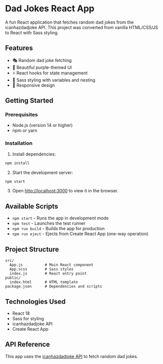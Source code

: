 # Dad Jokes React App

A fun React application that fetches random dad jokes from the icanhazdadjoke API. This project was converted from vanilla HTML/CSS/JS to React with Sass styling.

## Features

- 🎭 Random dad joke fetching
- 🎨 Beautiful purple-themed UI
- ⚡ React hooks for state management
- 💅 Sass styling with variables and nesting
- 📱 Responsive design

## Getting Started

### Prerequisites

- Node.js (version 14 or higher)
- npm or yarn

### Installation

1. Install dependencies:
```bash
npm install
```

2. Start the development server:
```bash
npm start
```

3. Open [http://localhost:3000](http://localhost:3000) to view it in the browser.

## Available Scripts

- `npm start` - Runs the app in development mode
- `npm test` - Launches the test runner
- `npm run build` - Builds the app for production
- `npm run eject` - Ejects from Create React App (one-way operation)

## Project Structure

```
src/
  App.js          # Main React component
  App.scss        # Sass styles
  index.js        # React entry point
public/
  index.html      # HTML template
package.json      # Dependencies and scripts
```

## Technologies Used

- React 18
- Sass for styling
- icanhazdadjoke API
- Create React App

## API Reference

This app uses the [icanhazdadjoke API](https://icanhazdadjoke.com/api) to fetch random dad jokes.
